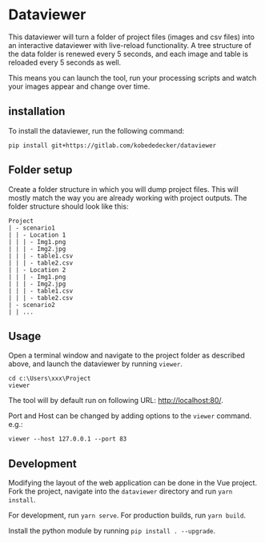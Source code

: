 # Dataviewer

This dataviewer will turn a folder of project files (images and csv files) into 
an interactive dataviewer with live-reload functionality. A tree structure of the 
data folder is renewed every 5 seconds, and each image and table is reloaded every
5 seconds as well.

This means you can launch the tool, run your processing scripts and watch your 
images appear and change over time.

## installation

To install the dataviewer, run the following command:

```
pip install git+https://gitlab.com/kobededecker/dataviewer
```

## Folder setup

Create a folder structure in which you will dump project files. This will mostly 
match the way you are already working with project outputs.
The folder structure should look like this:

```
Project
| - scenario1
| | - Location 1
| | | - Img1.png
| | | - Img2.jpg
| | | - table1.csv
| | | - table2.csv
| | - Location 2
| | | - Img1.png
| | | - Img2.jpg
| | | - table1.csv
| | | - table2.csv
| - scenario2
| | ...
```

## Usage

Open a terminal window and navigate to the project folder as described above, and 
launch the dataviewer by running `viewer`.

```
cd c:\Users\xxx\Project
viewer
```

The tool will by default run on following URL: [http://localhost:80/](http://localhost:80).

Port and Host can be changed by adding options to the `viewer` command. e.g.:

```
viewer --host 127.0.0.1 --port 83
```


## Development

Modifying the layout of the web application can be done in the Vue project.
Fork the project, navigate into the `dataviewer` directory and run `yarn install`.

For development, run `yarn serve`.
For production builds, run `yarn build`.

Install the python module by running `pip install . --upgrade`.
